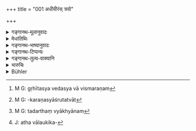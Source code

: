 +++
title = "001 अधीयीरंस् त्रयो"

+++

<details><summary>गङ्गानथ-मूलानुवादः</summary>

The three twice-born castes, devoted to their duties, shall study; but of these the Brāhmaṇa alone shall expound it, not the other two; such is the established law.—(1)
</details>

<details><summary>मेधातिथिः</summary>

"वेदः कृत्स्नो ऽधिगन्तव्यः सरहस्यो द्विजन्मना" (म्ध् २.१६५) इति ग्रहणार्थं त्रैवर्णिकानां स्वाध्यायविधिर् उक्तः । गृहीतस्य चाविस्मरणम् अप्य् उक्तं[^१] सर्वाश्रमिणाम् । "स्वाध्याये नित्ययुक्तः स्यात्" (म्ध् ३.६५), तथा "नित्यं शास्त्राण्य् अवेक्षेत" (म्ध् ४.१९) । शास्त्रं प्रमुख्यया वृत्त्यैव शासनाद् धि शास्त्रं प्रमाणान्तरानवगतविधिप्रतिपादनाच् च वेद एवेति । तद् एव शास्त्रम् । अन्यत्र ग्रन्थसंदर्भसामान्याच् छास्त्रशब्दप्रयोगः । तथा "नियतो वेदम् अभ्यसेत्" (म्ध् ६.९५), "ब्रह्मोज्झता वेदनिन्दा" (म्ध् ११.५५) इति । यस् तु ब्रह्मयज्ञः स एकेनापि सूक्तेन साम्नानुवाकेन खण्डेन काण्डिकया वैकयैव यावज्जीवम् अधीतया सिध्यति । न तेन ब्रह्मस्मरणम् आक्षिप्यते । तद् एवं निर्विषयत्वाद् अस्य विधेर् अनुवादार्थतैव ।


[^१]:
     M G: gṛhītasya vedasya vā vismaraṇam

- **प्रब्रूयाद् ब्राह्मणस् तेषां नेतराव् इति** क्षत्रियवैश्ययोः प्रवचनं निवर्तयितुम् ।

- <u>ननु</u> च "अध्यापनं ब्राह्मणस्य" (म्ध् १.८८) इत्यादिना तयोस् तद् अप्राप्तम् एव ।

- <u>नैष</u> दोषः । वृत्तिकरणस्य श्रुतत्वात्[^२] तदर्थैव निवृत्तिः संभाव्यते । धर्मार्थं तु विद्यादानं तयोर् अप्य् अस्त्य् एवेत्य् आशङ्कां निवर्तयति । 


[^२]:
     M G: -karaṇasyāśrutatvāt

- अथास्ति सामान्येन निषेधः । एवं तर्हि ज्ञातिलक्षणप्रसङ्गजननार्थं सिद्धम् एवोच्यते । एवं च कृत्वानुक्रमणीयः संबन्धो न हातव्यो ऽयम् इति भविष्यति- "वैश्यशूद्रोपचारं च संकीर्णानां च संभवः" (म्ध् १.११६) इति । 

- <u>कश्चिद्</u> आह । अध्यापनं शब्दोच्चारणशिक्षणम्, प्रवचनं तु तदर्थव्याख्यानम्[^३] अपि । अतो भिन्नत्वान् नाध्यापननिवृत्त्या तदर्थव्याख्याननिवृत्तिर् भवतीत्य् अतः पुनर् उपदेशः ।


[^३]:
     M G: tadarthaṃ vyākhyānam

- <u>ननु</u> च नात्र वेदशब्दो ऽस्ति । कुतस् तत्कर्मता अध्ययनक्रिययाः । अथ लौकिकगद्यपद्यविषयम्[^४] अपीदम् अध्ययनम् उच्यते । 


[^४]:
     J: atha vālaukika-

<u>उच्यते</u>[^५] । तथा सत्य् अदृष्टार्थो विधिः स्यात् । अतश्[^६] चाधिकारकल्पना प्रसज्येत मूलकल्पना च स्यात् । यथा[^७] तु व्याख्यातम् उपलब्धमूलैवेयं स्मृतिर् भवतीति नादृष्टमूलकल्पनाप्रसङ्गः ।   

द्विजातय** इति सिद्धे **त्रयो वर्णा** इति पादपूरणम् । एवं **स्वकर्मस्था** इति ॥ १०.१ ॥
</details>

<details><summary>गङ्गानथ-भाष्यानुवादः</summary>

The injunction for the study of the Veda by the three castes has been set forth in the text—‘The entire Veda, along with the esoteric treatises, shall be studied by the twice-born;’ and for all householders it has been laid down as an obligatory duty that they shall not forget what has been learnt,—in such texts as—‘One shall be always intent upon Vedic study’ (375), ‘He shall constantly ponder over the scriptures’ and so forth; and it is the Veda alone that can be called ‘*śāstra*,’ ‘scripture,’ in its primary sense of ‘instructing;’ since, it is the Veda alone that propounds injunctions not obtainable by any other means of knowledge; hence the Veda alone is the ‘scripture;’ and this term is applied to other works only indirectly, on the basis of their resembling the Veda in being like it, a literary composition. Thus then, it follows that the Veda shall be constantly recited, and there is evil involved in abandoning its study. As for the ‘*Brahmayajña*’ (which is done daily), this can he accomplished by the life-long daily repetition of a single
*hymn*, a single *Sāma-song*, a single mantra or a single section; and
hence that does not imply the necessity of remembering the entire text of the Veda.

Thus then, there being nothing left, which could form the original subject-matter of the present injunctive text (‘*shall study* &c.’), it has to be taken as a mere *reiteration*,—made for the purpose of precluding the *Kṣatriya* and the *Vaiśya* from the function of
*teaching*, in the words ‘*of these the Brāhmaṇa alone shall teach it,
not the other two*.’

“As a matter of fact, there can be no possibility of those two castes undertaking the work of *teaching*, which has been reserved exclusively for the *Brāhmaṇa*, in such texts as ‘Teaching belongs to the Brāhmaṇa alone.’ \[So that there could be no occasion for the preclusion intended by the present text.\]”

There is no force in this objection. The texts have hitherto reserved the function of Teaching for the *Brāhmaṇa*, only as a means of livelihood; so that the exclusion of the other castes would also appear to be with reference to the same; and the *imparting of knowledge* as a meritorious act would still be permissible for the other two castes; it is this possibility that the present text precludes.

Even granting that there is a general prohibition (of Teaching, for the other castes), the present text maybe taken as reiterating a settled fact, for the purpose of introducing the subject of the admixture of the castes and their functions. In this manner the order of sequence of the original promise would be duly maintained,—as set forth above, in the words ‘The duties of the Vaiśya and the Śūdra, *then the origin if the mixed castes*’ (1.116).

In this connection some people argue as follows:—The work of ‘*Teaching*’ consists in *instructing one to pronounce the words*, and ‘*expounding*’ includes also the *explaining* of the meaning of the words. So that the former prohibitions of

‘Teaching’ cannot mean the prohibition of ‘expounding;’ and for this latter, a fresh injunction (in the shape of the present text) becomes necessary.

An objection is raised—“We do not find the word ‘*Veda*’ in the present verse; wherefore then should the action of *studying* be taken as pertaining to the *Veda*? The reading of secular prose and poetry is also called ‘study.’”

The answer to this is as follows:—If the latter were meant, then the injunction would have to be taken as put forth with a view to some invisible result only; and that would necessitate the assuming of some such result as would be desired by the man undertaking the said study, as also the discovering of some authority for such an assumption. On the other hand, if we interpret the text as we have done above, it is found to have its authority in a well-known Vedic text, and there is no need for assuming another basic authority for it.

What is meant being already expressed by the term ‘*twice-born*,’ the term ‘*three castes*’ has been added for the purpose of filling up the metre; so also the epithet ‘*devoted to their duties*’—(1)
</details>

<details><summary>गङ्गानथ-टिप्पन्यः</summary>

‘*Vaiśeṣyāt*’.—‘Through pre-eminence,—of qualities’ (Medhātithi),—‘of race’ (Govindarāja, Kullūka, Nārāyaṇa and Rāghavānanda).

‘*Niyamasya dhāraṇāt*—‘On account of the observance of the restrictive rules, *i.e*., those prescribed for the Accomplished student’ (Medhātithi, Govindarāja, Nārāyaṇa and Rāghavānanda);—‘on account of his possessing superior knowledge of the Veda’ (Kullūka).
</details>

<details><summary>गङ्गानथ-तुल्य-वाक्यानि</summary>

**(verses 10.1-3)  
**

\[See texts under 71 *et seq*. below.\]

*Śaṅkha* (Vīramitrodaya-Saṃskāra, p. 512).—‘The Brāhmaṇa controls all
the sciences; it is he who expounds them to others.’

*Pālakāpyasaṃhitā* (Vīramitrodaya-Saṃskāra, p. 513).—‘The Brāhmaṇa may
teach the other three castes; the Kṣatriya, two castes, and the Vaiśya, only one caste.’
</details>

<details><summary>भारुचिः</summary>

वैश्यशूद्रोपचारानन्तरं शास्त्रानुक्रण्यपेक्षया संकीर्णानां संभवो वक्तव्यः । यतस् तदुपोद्घातार्थं ब्रह्मचारिप्रकरणोपदिष्ट्[आध्ययनापेक्ष्यात्र] "अधीयीरन्न्" इत्य् उक्तम् । एवं चात्राधिपूर्वस्येङो (?) वेदशब्दक्रियस्य वेदशब्दविषयतैव ज्ञायते, **अधीयीरन्** वेदं पठेयुर् इत्य् अर्थः । ईदृशं च तत्राश्रुतम् अपि विधिवाक्यम् उत्प्रेक्ष्यम् अनुवादसामर्थ्यात् । तथा च ब्रह्मचारिप्रकरण एवं च नियमार्थम् इदम् उक्तम्- "वेदः कृत्स्नो ऽधिगन्तव्यः" इत्येवमादि । स्वकर्मस्था इति चैतत्सामर्थ्याद् ब्रह्मचारिप्रकरणोक्तान् एव गुरूपसदनाभिवादनादीन् अद्ययनव्रतधर्मान् गृह्णाति । अर्थाच् च त्रयाणाम् अध्यापने प्राप्त इदं नियमार्थम् उच्यते क्षत्रियवैश्ययोः **प्रब्रूयाद् ब्राह्मणस् त्व् एषाम्** इति । एवं च **नेतराव्** इत्य् एतदर्थसिद्धत्वाद् अनारभ्यं सद् उच्यते विशेषार्थम् । **नेतराव्** इत्य् अनापद्विषयं प्रतिषेधं कल्पयामः । तद् इदम् उच्यते- आपै त्व् इतराव् अपि क्षत्रियवाइश्यौ प्रब्रूयाताम् । तथा च कृत्वा तत् समञ्जसं भवति यद् उक्तं ब्राह्मणाध्ययनम् अनापत्काले विधीयत इति । अथ वापदि शूद्राध्ययनप्रतिषेधार्थम् । इतरेषां **नेतराव्** इत्य् एतत् । एवं चापदि क्षत्रियवैश्याव् एव प्रब्रूयाताम्, न शूद्रः । सत्य् अप्य् अविशेषवचन एतस्मिन्न् अब्राह्मणाद् अध्ययनप्राप्तिं शूद्रस्य कृत्वेदम् उक्तम्, न शास्त्रात् । तथा च तद् युक्तरूपं भवति यद् उक्तम् अपाङ्क्तेयप्रकरणे "शूद्रशिष्यो गुरुश् चैव" इति । अथ वा **नेतरौ** साङ्गं वेदम् अधिकृतं प्रब्रूयाताम्, अन्यत् तु राजशास्त्रधर्नुर्वेदहस्तिशिक्षायुर्वेदाह्यापहं तयोर् न हि वार्यते । तद् अयुक्तम्, अध्ययनानुवादे वक्ष्यमाणप्रकरणाभिसंबन्धार्थे । अथ वा **प्रब्रूयाद् ब्राह्मणस् त्व् एषां नेतराव्** इत्य् एवमर्थो विज्ञेयः । तथा च तु व्याख्यातम् एतत् । अपरे त्व् आहुः- अयम् एव वेदाध्ययनविधिस् त्रयाणाम् । तत् पुनर् युक्तायुक्ततया विचारणीयम्, उक्तं चेति । यतश् चैतद् एवम् अतः ॥ १०.१ ॥
</details>

<details><summary>Bühler</summary>

001	Let the three twice-born castes (varna), discharging their (prescribed) duties, study (the Veda); but among them the Brahmana (alone) shall teach it, not the other two; that is an established rule.
</details>

